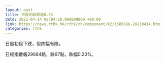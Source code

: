 ```yaml
---
layout: post
title: 日股初段跌逾0.2%
date: 2021-04-14 08:04:10.000000000 +08:00
link: https://news.rthk.hk/rthk/ch/component/k2/1585666-20210414.htm
categories: rthk
---
```


日股初段下跌，但跌幅有限。

日經指數報29684點，跌67點，跌幅0.23%。
